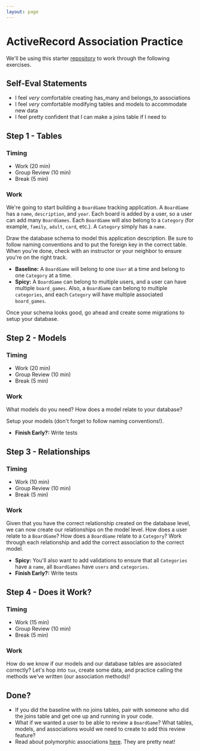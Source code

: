 ```yaml
---
layout: page
---
```


# ActiveRecord Association Practice

We'll be using this starter [repository](https://github.com/turingschool-examples/sinatra-active-record-skeleton) to work through the following exercises.

## Self-Eval Statements

*   I feel _very_ comfortable creating has_many and belongs_to associations
*   I feel _very_ comfortable modifying tables and models to accommodate new data
*   I feel pretty confident that I can make a joins table if I need to

## Step 1 - Tables

### Timing

*   Work (20 min)
*   Group Review (10 min)
*   Break (5 min)

### Work

We're going to start building a `BoardGame` tracking application. A `BoardGame` has a `name`, `description`, and `year`. Each board is added by a user, so a user can add many `BoardGames`. Each `BoardGame` will also belong to a `Category` (for example, `family`, `adult`, `card`, etc.). A `Category` simply has a `name`.

Draw the database schema to model this application description. Be sure to follow naming conventions and to put the foreign key in the correct table. When you're done, check with an instructor or your neighbor to ensure you're on the right track.

*   **Baseline:** A `BoardGame` will belong to one `User` at a time and belong to one `Category` at a time.
*   **Spicy:** A `BoardGame` can belong to multiple users, and a user can have multiple `board_games`. Also, a `BoardGame` can belong to multiple `categories`, and each `Category` will have multiple associated `board_games`.

Once your schema looks good, go ahead and create some migrations to setup your database.

## Step 2 - Models

### Timing

*   Work (20 min)
*   Group Review (10 min)
*   Break (5 min)

### Work

What models do you need? How does a model relate to your database?

Setup your models (don't forget to follow naming conventions!).

*   **Finish Early?:** Write tests

## Step 3 - Relationships

### Timing

*   Work (10 min)
*   Group Review (10 min)
*   Break (5 min)

### Work

Given that you have the correct relationship created on the database level, we can now create our relationships on the model level. How does a user relate to a `BoardGame`? How does a `BoardGame` relate to a `Category`? Work through each relationship and add the correct association to the correct model.

*   **Spicy:** You'll also want to add validations to ensure that all `Categories` have a `name`, all `BoardGames` have `users` and `categories`.
*   **Finish Early?:** Write tests

## Step 4 - Does it Work?

### Timing

*   Work (15 min)
*   Group Review (10 min)
*   Break (5 min)

### Work

How do we know if our models and our database tables are associated correctly? Let's hop into `tux`, create some data, and practice calling the methods we've written (our association methods)!

## Done?

*   If you did the baseline with no joins tables, pair with someone who did the joins table and get one up and running in your code.
*   What if we wanted a user to be able to review a `BoardGame`? What tables, models, and associations would we need to create to add this review feature?
*   Read about polymorphic associations [here](http://guides.rubyonrails.org/association_basics.html#polymorphic-associations). They are pretty neat!
